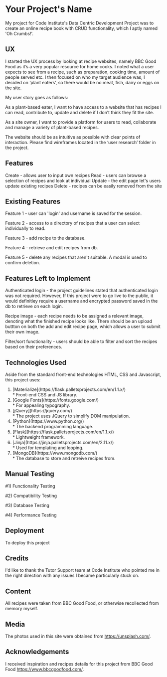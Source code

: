 # Your Project's Name
My project for Code Institute's Data Centric Development Project was to create an online recipe book with CRUD functionality, which I aptly named 'Oh Crumbs!'.

## UX
I started the UX process by looking at recipe websites, namely BBC Good Food as it’s a very popular resource for home cooks. I noted what a user expects to see from a recipe, such as preparation, cooking time, amount of people served etc. I then focused on who my target audience was, I decided on ‘plant eaters’, so there would be no meat, fish, dairy or eggs on the site.

My user story goes as follows:

As a plant-based eater, I want to have access to a website that has recipes I can read, contribute to, update and delete if I don’t think they fit the site.

As a site owner, I want to provide a platform for users to read, collaborate and manage a variety of plant-based recipes.

The website should be as intuitive as possible with clear points of interaction. Please find wireframes located in the ‘user research’ folder in the project.

## Features
Create - allows user to input own recipes
Read - users can browse a selection of recipes and look at individual
Update - the edit page let's users update existing recipes
Delete - recipes can be easily removed from the site

## Existing Features
Feature 1 - user can 'login' and username is saved for the session.

Feature 2 - access to a directory of recipes that a user can select individually to read.

Feature 3 - add recipe to the database.

Feature 4 - retrieve and edit recipes from db.

Feature 5 - delete any recipes that aren't suitable. A modal is used to confirm deletion.

## Features Left to Implement
Authenticated login - the project guidelines stated that authenticated login was not required. However, ff this project were to go live to the public, it would definitley require a username and encrypted password saved in the db to retrieve on each login. 

Recipe image - each recipe needs to be assigned a relevant image, denoting what the finished recipe looks like. There should be an upload buttton on both the add and edit recipe page, which allows a user to submit their own image.

Filter/sort functionality - users should be able to filter and sort the recipes based on their preferences.

## Technologies Used
Aside from the standard front-end technologies HTML, CSS and Javascript, this project uses:
<ol>
<li>[Materialize](https://flask.palletsprojects.com/en/1.1.x/)</li>
* Front-end CSS and JS library.
<li>[Google Fonts](https://fonts.google.com/)</li>
* For appealing typography.
<li>[jQuery](https://jquery.com/)</li>
 * The project uses JQuery to simplify DOM manipulation.
<li>[Python](https://www.python.org/)</li>
* The backend programming language.
<li>[Flask](https://flask.palletsprojects.com/en/1.1.x/)</li>
* Lightweight framework.
<li>[Jinja](https://jinja.palletsprojects.com/en/2.11.x/)</li>
* Used for templating and looping.
<li>[MongoDB](https://www.mongodb.com/)</li>
* The database to store and retreive recipes from.
</ol>

## Manual Testing

#1) Functionality Testing

#2) Compatibility Testing

#3) Database Testing

#4) Performance Testing


## Deployment
To deploy this project 

## Credits
I'd like to thank the Tutor Support team at Code Institute who pointed me in the right direction with any issues I became particularly stuck on.

## Content
All recipes were taken from BBC Good Food, or otherwise recollected from memory myself.

## Media
The photos used in this site were obtained from https://unsplash.com/.

## Acknowledgements
I received inspiration and recipes details for this project from BBC Good Food https://www.bbcgoodfood.com/.